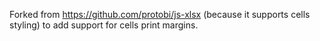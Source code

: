 Forked from https://github.com/protobi/js-xlsx (because it supports cells styling) to add support for cells print margins.

